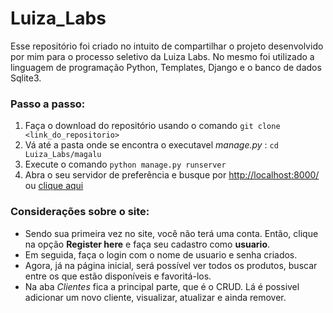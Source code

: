 # Luiza_Labs

Esse repositório foi criado no intuito de compartilhar o projeto desenvolvido por mim para o processo seletivo da Luiza Labs.
No mesmo foi utilizado a linguagem de programação Python, Templates, Django e o banco de dados Sqlite3.

### Passo a passo:

1. Faça o download do repositório usando o comando `git clone <link_do_repositorio>`
2. Vá até a pasta onde se encontra o executavel *manage.py* : `cd Luiza_Labs/magalu`
3. Execute o comando `python manage.py runserver`
4. Abra o seu servidor de preferência e busque por <http://localhost:8000/> ou [clique aqui](http://localhost:8000/)

### Considerações sobre o site:

* Sendo sua primeira vez no site, você não terá uma conta. Então, clique na opção **Register here** e faça seu cadastro como **usuario**. 
* Em seguida, faça o login com o nome de usuario e senha criados. 
* Agora, já na página inicial, será possível ver todos os produtos, buscar entre os que estão disponíveis e favoritá-los. 
* Na aba *Clientes* fica a principal parte, que é o CRUD. Lá é possivel adicionar um novo cliente, visualizar, atualizar e ainda remover.

